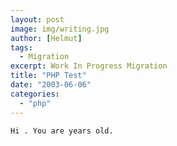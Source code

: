 ```yaml
---
layout: post
image: img/writing.jpg
author: [Helmut]
tags:
  - Migration
excerpt: Work In Progress Migration
title: "PHP Test"
date: "2003-06-06"
categories: 
  - "php"
---
```


`Hi . You are years old.`
